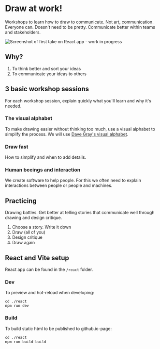 # Draw at work!
Workshops to learn how to draw to communicate. Not art, communication. Everyone can. Doesn't need to be pretty. Communicate better within teams and stakeholders.

![Screenshot of first take on React app - work in progress](https://github.com/eklem/draw-at-work/assets/236656/66f92f48-9582-4967-ac7f-a4d92d341853)


## Why?

1. To think better and sort your ideas
2. To communicate your ideas to others

## 3 basic workshop sessions

For each workshop session, explain quickly what you'll learn and why it's needed.

### The visual alphabet

To make drawing easier without thinking too much, use a visual alphabet to simplify the process. We will use [Dave Gray's visual alphabet](https://medium.com/the-xplane-collection/in-defense-of-the-visual-alphabet-a8dcca7cf151).

### Draw fast

How to simplify and when to add details.

### Human beeings and interaction

We create software to help people. For this we often need to explain interactions between people or people and machines.

## Practicing

Drawing battles. Get better at telling stories that communicate well through drawing and design critique.

1. Choose a story. Write it down
2. Draw (all of you)
3. Design critique
4. Draw again

## React and Vite setup

React app can be found in the `/react` folder. 

### Dev

To preview and hot-reload when developing:

```console
cd ./react
npm run dev
```

### Build

To build static html to be published to github.io-page:

```console
cd ./react
npm run build build
```